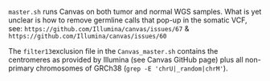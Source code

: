 ```master.sh``` runs Canvas on both tumor and normal WGS samples.
What is yet unclear is how to remove germline calls that pop-up in the somatic VCF, see:
```https://github.com/Illumina/canvas/issues/67``` &
```https://github.com/Illumina/canvas/issues/60```

The ```filter13```exclusion file in the ```Canvas_master.sh``` contains the centromeres as provided by Illumina (see Canvas GitHub page) plus all non-primary chromosomes of GRCh38 (```grep -E 'chrU|_random|chrM'```).
